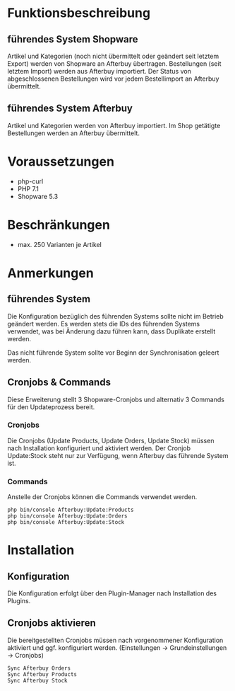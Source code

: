 # Funktionsbeschreibung

## führendes System Shopware
Artikel und Kategorien (noch nicht übermittelt oder geändert seit letztem Export) werden von Shopware an Afterbuy übertragen.
Bestellungen (seit letztem Import) werden aus Afterbuy importiert.
Der Status von abgeschlossenen Bestellungen wird vor jedem Bestellimport an Afterbuy übermittelt.

## führendes System Afterbuy
Artikel und Kategorien werden von Afterbuy importiert.
Im Shop getätigte Bestellungen werden an Afterbuy übermittelt.

# Voraussetzungen
- php-curl
- PHP 7.1
- Shopware 5.3

# Beschränkungen
- max. 250 Varianten je Artikel

# Anmerkungen
## führendes System
Die Konfiguration bezüglich des führenden Systems sollte nicht im Betrieb geändert werden. Es werden stets die IDs des führenden Systems verwendet, was bei Änderung dazu führen kann, dass Duplikate erstellt werden.

Das nicht führende System sollte vor Beginn der Synchronisation geleert werden.

## Cronjobs & Commands
Diese Erweiterung stellt 3 Shopware-Cronjobs und alternativ 3 Commands für den Updateprozess bereit.

### Cronjobs
Die Cronjobs (Update Products, Update Orders, Update Stock) müssen nach Installation konfiguriert und aktiviert werden.
Der Cronjob Update:Stock steht nur zur Verfügung, wenn Afterbuy das führende System ist.

### Commands
Anstelle der Cronjobs können die Commands verwendet werden.

    php bin/console Afterbuy:Update:Products
    php bin/console Afterbuy:Update:Orders
    php bin/console Afterbuy:Update:Stock
    
# Installation

## Konfiguration

Die Konfiguration erfolgt über den Plugin-Manager nach Installation des Plugins.
    
## Cronjobs aktivieren

Die bereitgestellten Cronjobs müssen nach vorgenommener Konfiguration aktiviert und ggf. konfiguriert werden. (Einstellungen -> Grundeinstellungen -> Cronjobs)

    Sync Afterbuy Orders
    Sync Afterbuy Products
    Sync Afterbuy Stock
       
